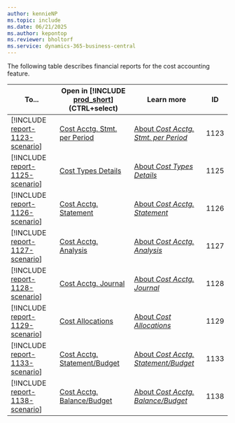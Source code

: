 ```yaml
---
author: kennieNP
ms.topic: include
ms.date: 06/21/2025
ms.author: kepontop
ms.reviewer: bholtorf
ms.service: dynamics-365-business-central
---
```


The following table describes financial reports for the cost accounting feature. 

| To... | Open in [!INCLUDE [prod_short](prod_short.md)] (CTRL+select) | Learn more | ID |
|-------|------------| ------------|----|
| [!INCLUDE [report-1123-scenario](../includes/report-1123-scenario-include.md)] | [Cost Acctg. Stmt. per Period](https://businesscentral.dynamics.com?report=1123) | [About *Cost Acctg. Stmt. per Period*](../reports/report-1123.md) | 1123 |
| [!INCLUDE [report-1125-scenario](../includes/report-1125-scenario-include.md)] | [Cost Types Details](https://businesscentral.dynamics.com?report=1125) | [About *Cost Types Details*](../reports/report-1125.md) | 1125 |
| [!INCLUDE [report-1126-scenario](../includes/report-1126-scenario-include.md)] | [Cost Acctg. Statement](https://businesscentral.dynamics.com?report=1126) | [About *Cost Acctg. Statement*](../reports/report-1126.md) | 1126 |
| [!INCLUDE [report-1127-scenario](../includes/report-1127-scenario-include.md)] | [Cost Acctg. Analysis](https://businesscentral.dynamics.com?report=1127) | [About *Cost Acctg. Analysis*](../reports/report-1127.md) | 1127 |
| [!INCLUDE [report-1128-scenario](../includes/report-1128-scenario-include.md)] | [Cost Acctg. Journal](https://businesscentral.dynamics.com?report=1128) | [About *Cost Acctg. Journal*](../reports/report-1128.md) | 1128 |
| [!INCLUDE [report-1129-scenario](../includes/report-1129-scenario-include.md)] | [Cost Allocations](https://businesscentral.dynamics.com?report=1129) | [About *Cost Allocations*](../reports/report-1129.md) | 1129 |
| [!INCLUDE [report-1133-scenario](../includes/report-1133-scenario-include.md)] | [Cost Acctg. Statement/Budget](https://businesscentral.dynamics.com?report=1133) | [About *Cost Acctg. Statement/Budget*](../reports/report-1133.md) | 1133 |
| [!INCLUDE [report-1138-scenario](../includes/report-1138-scenario-include.md)] | [Cost Acctg. Balance/Budget](https://businesscentral.dynamics.com?report=1138) | [About *Cost Acctg. Balance/Budget*](../reports/report-1138.md) | 1138 |